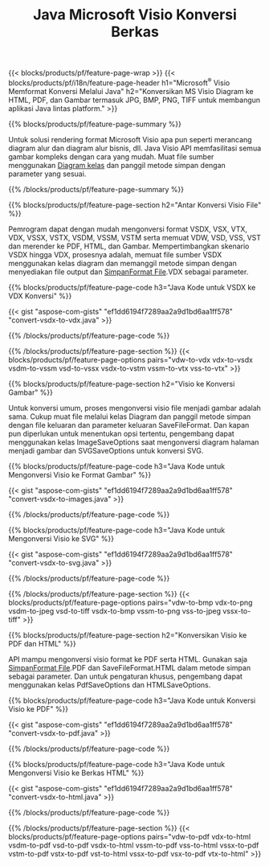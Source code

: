﻿---
title: Java Microsoft Visio Konversi Berkas
url: /id/java/conversion/
description: Konversi format Microsoft Visio VSDX VSX VDX VTX VSSX VSTX VSDM VSTM VSSM VDW VSD VST VSS ke Gambar HTML dan PDF dengan beberapa baris Java kode.
---
{{< blocks/products/pf/feature-page-wrap >}}
{{< blocks/products/pf/i18n/feature-page-header h1="Microsoft<sup>&reg;</sup> Visio Memformat Konversi Melalui Java" h2="Konversikan MS Visio Diagram ke HTML, PDF, dan Gambar termasuk JPG, BMP, PNG, TIFF untuk membangun aplikasi Java lintas platform." >}}

{{% blocks/products/pf/feature-page-summary %}}

Untuk solusi rendering format Microsoft Visio apa pun seperti merancang diagram alur dan diagram alur bisnis, dll. Java Visio API memfasilitasi semua gambar kompleks dengan cara yang mudah. Muat file sumber menggunakan [Diagram kelas](https://apireference.aspose.com/diagram/java/com.aspose.diagram/Diagram) dan panggil metode simpan dengan parameter yang sesuai.

{{% /blocks/products/pf/feature-page-summary %}}

{{% blocks/products/pf/feature-page-section h2="Antar Konversi Visio File" %}}

Pemrogram dapat dengan mudah mengonversi format VSDX, VSX, VTX, VDX, VSSX, VSTX, VSDM, VSSM, VSTM serta memuat VDW, VSD, VSS, VST dan merender ke PDF, HTML, dan Gambar. Mempertimbangkan skenario VSDX hingga VDX, prosesnya adalah, memuat file sumber VSDX menggunakan kelas diagram dan memanggil metode simpan dengan menyediakan file output dan [SimpanFormat File](https://apireference.aspose.com/diagram/java/com.aspose.diagram/SaveFileFormat).VDX sebagai parameter. 

{{% blocks/products/pf/feature-page-code h3="Java Kode untuk VSDX ke VDX Konversi" %}}

{{< gist "aspose-com-gists" "ef1dd6194f7289aa2a9d1bd6aa1ff578" "convert-vsdx-to-vdx.java" >}}

{{% /blocks/products/pf/feature-page-code %}}

{{% /blocks/products/pf/feature-page-section %}}
{{< blocks/products/pf/feature-page-options pairs="vdw-to-vdx vdx-to-vsdx vsdm-to-vssm vsd-to-vssx vsdx-to-vstm vssm-to-vtx vss-to-vtx" >}}

{{% blocks/products/pf/feature-page-section h2="Visio ke Konversi Gambar" %}}

Untuk konversi umum, proses mengonversi visio file menjadi gambar adalah sama. Cukup muat file melalui kelas Diagram dan panggil metode simpan dengan file keluaran dan parameter keluaran SaveFileFormat. Dan kapan pun diperlukan untuk menentukan opsi tertentu, pengembang dapat menggunakan kelas ImageSaveOptions saat mengonversi diagram halaman menjadi gambar dan SVGSaveOptions untuk konversi SVG.

{{% blocks/products/pf/feature-page-code h3="Java Kode untuk Mengonversi Visio ke Format Gambar" %}}

{{< gist "aspose-com-gists" "ef1dd6194f7289aa2a9d1bd6aa1ff578" "convert-vsdx-to-images.java" >}}

{{% /blocks/products/pf/feature-page-code %}}

{{% blocks/products/pf/feature-page-code h3="Java Kode untuk Mengonversi Visio ke SVG" %}}

{{< gist "aspose-com-gists" "ef1dd6194f7289aa2a9d1bd6aa1ff578" "convert-vsdx-to-svg.java" >}}

{{% /blocks/products/pf/feature-page-code %}}

{{% /blocks/products/pf/feature-page-section %}}
{{< blocks/products/pf/feature-page-options pairs="vdw-to-bmp vdx-to-png vsdm-to-jpeg vsd-to-tiff vsdx-to-bmp vssm-to-png vss-to-jpeg vssx-to-tiff" >}}

{{% blocks/products/pf/feature-page-section h2="Konversikan Visio ke PDF dan HTML" %}}

API mampu mengonversi visio format ke PDF serta HTML. Gunakan saja [SimpanFormat File](https://apireference.aspose.com/diagram/java/com.aspose.diagram/SaveFileFormat).PDF dan SaveFileFormat.HTML dalam metode simpan sebagai parameter. Dan untuk pengaturan khusus, pengembang dapat menggunakan kelas PdfSaveOptions dan HTMLSaveOptions.

{{% blocks/products/pf/feature-page-code h3="Java Kode untuk Konversi Visio ke PDF" %}}

{{< gist "aspose-com-gists" "ef1dd6194f7289aa2a9d1bd6aa1ff578" "convert-vsdx-to-pdf.java" >}}

{{% /blocks/products/pf/feature-page-code %}}

{{% blocks/products/pf/feature-page-code h3="Java Kode untuk Mengonversi Visio ke Berkas HTML" %}}

{{< gist "aspose-com-gists" "ef1dd6194f7289aa2a9d1bd6aa1ff578" "convert-vsdx-to-html.java" >}}

{{% /blocks/products/pf/feature-page-code %}}

{{% /blocks/products/pf/feature-page-section %}}
{{< blocks/products/pf/feature-page-options pairs="vdw-to-pdf vdx-to-html vsdm-to-pdf vsd-to-pdf vsdx-to-html vssm-to-pdf vss-to-html vssx-to-pdf vstm-to-pdf vstx-to-pdf vst-to-html vssx-to-pdf vsx-to-pdf vtx-to-html" >}}